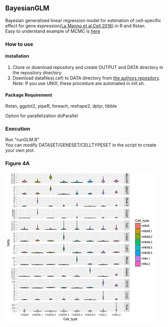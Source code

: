 ## BayesianGLM
Bayesian generalized linear regression model for estimation of cell-specific effect for gene expression[(La Manno et al.Cell 2016)](http://linnarssonlab.org/publications/2016/10/06/midbrain/) in R and Rstan.  
Easy to understand example of MCMC is [here](http://www.bewersdorff-online.de/amonopoly)

### How to use
#### Installation
1. Clone or download repository and create OUTPUT and DATA directory in the repository directory.  
2. Download datafiles(.cef) to DATA directory from [the authors repository](https://github.com/linnarsson-lab/ipynb-lamanno2016/tree/master/data).  
Note: If you use UNIX, these procedure are automated in init.sh.

#### Package Requirement
Rstan, ggplot2, pipeR, foreach, reshape2, dplyr, tibble

Option for parallelization
doParallel

### Execution
Run "runGLM.R"  
You can modify DATASET/GENESET/CELLTYPESET in the script to create your own plot.

### Figure 4A    
![Figure 4A](Fig4A.png)
